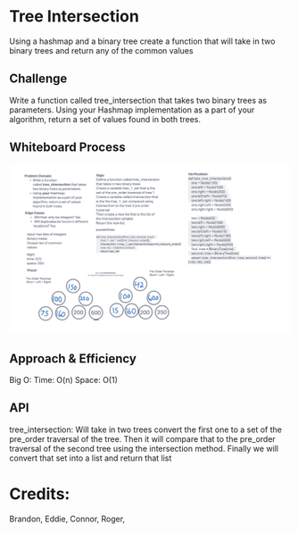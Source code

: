 # Tree Intersection
<!-- Short summary or background information -->
Using a hashmap and a binary tree create a function that will take in two binary trees and return any of the common values

## Challenge
<!-- Description of the challenge -->
Write a function called tree_intersection that takes two binary trees as parameters.
Using your Hashmap implementation as a part of your algorithm, return a set of values found in both trees.

## Whiteboard Process
<!-- Embedded whiteboard image -->
![Code Challenge 32 whiteboard](../Whiteboards/tree_intersection_whiteboard.png)

## Approach & Efficiency
<!-- What approach did you take? Why? What is the Big O space/time for this approach? -->
Big O:
Time: O(n)
Space: O(1)

## API
tree_intersection: Will take in two trees convert the first one to a set of the pre_order traversal of the tree. Then it will compare that to the pre_order traversal of the second tree using the intersection method. Finally we will convert that set into a list and return that list


# Credits:
Brandon, Eddie, Connor, Roger,

